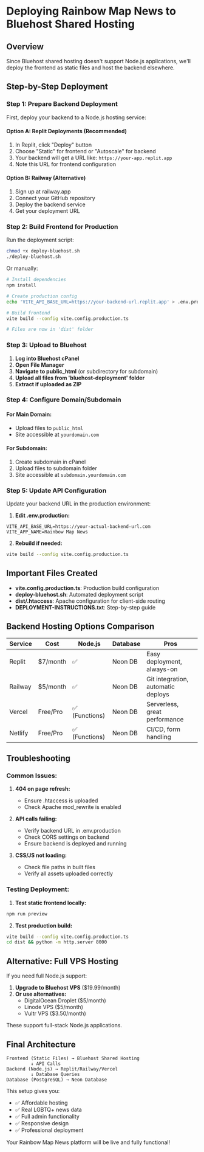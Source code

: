 # Deploying Rainbow Map News to Bluehost Shared Hosting

## Overview

Since Bluehost shared hosting doesn't support Node.js applications, we'll deploy the frontend as static files and host the backend elsewhere.

## Step-by-Step Deployment

### Step 1: Prepare Backend Deployment

First, deploy your backend to a Node.js hosting service:

#### Option A: Replit Deployments (Recommended)
1. In Replit, click "Deploy" button
2. Choose "Static" for frontend or "Autoscale" for backend
3. Your backend will get a URL like: `https://your-app.replit.app`
4. Note this URL for frontend configuration

#### Option B: Railway (Alternative)
1. Sign up at railway.app
2. Connect your GitHub repository
3. Deploy the backend service
4. Get your deployment URL

### Step 2: Build Frontend for Production

Run the deployment script:
```bash
chmod +x deploy-bluehost.sh
./deploy-bluehost.sh
```

Or manually:
```bash
# Install dependencies
npm install

# Create production config
echo 'VITE_API_BASE_URL=https://your-backend-url.replit.app' > .env.production

# Build frontend
vite build --config vite.config.production.ts

# Files are now in 'dist' folder
```

### Step 3: Upload to Bluehost

1. **Log into Bluehost cPanel**
2. **Open File Manager**
3. **Navigate to public_html** (or subdirectory for subdomain)
4. **Upload all files from 'bluehost-deployment' folder**
5. **Extract if uploaded as ZIP**

### Step 4: Configure Domain/Subdomain

#### For Main Domain:
- Upload files to `public_html`
- Site accessible at `yourdomain.com`

#### For Subdomain:
1. Create subdomain in cPanel
2. Upload files to subdomain folder
3. Site accessible at `subdomain.yourdomain.com`

### Step 5: Update API Configuration

Update your backend URL in the production environment:

1. **Edit .env.production:**
```
VITE_API_BASE_URL=https://your-actual-backend-url.com
VITE_APP_NAME=Rainbow Map News
```

2. **Rebuild if needed:**
```bash
vite build --config vite.config.production.ts
```

## Important Files Created

- **vite.config.production.ts**: Production build configuration
- **deploy-bluehost.sh**: Automated deployment script
- **dist/.htaccess**: Apache configuration for client-side routing
- **DEPLOYMENT-INSTRUCTIONS.txt**: Step-by-step guide

## Backend Hosting Options Comparison

| Service | Cost | Node.js | Database | Pros |
|---------|------|---------|----------|------|
| Replit | $7/month | ✅ | Neon DB | Easy deployment, always-on |
| Railway | $5/month | ✅ | Neon DB | Git integration, automatic deploys |
| Vercel | Free/Pro | ✅ (Functions) | Neon DB | Serverless, great performance |
| Netlify | Free/Pro | ✅ (Functions) | Neon DB | CI/CD, form handling |

## Troubleshooting

### Common Issues:

1. **404 on page refresh:**
   - Ensure .htaccess is uploaded
   - Check Apache mod_rewrite is enabled

2. **API calls failing:**
   - Verify backend URL in .env.production
   - Check CORS settings on backend
   - Ensure backend is deployed and running

3. **CSS/JS not loading:**
   - Check file paths in built files
   - Verify all assets uploaded correctly

### Testing Deployment:

1. **Test static frontend locally:**
```bash
npm run preview
```

2. **Test production build:**
```bash
vite build --config vite.config.production.ts
cd dist && python -m http.server 8000
```

## Alternative: Full VPS Hosting

If you need full Node.js support:

1. **Upgrade to Bluehost VPS** ($19.99/month)
2. **Or use alternatives:**
   - DigitalOcean Droplet ($5/month)
   - Linode VPS ($5/month)
   - Vultr VPS ($3.50/month)

These support full-stack Node.js applications.

## Final Architecture

```
Frontend (Static Files) → Bluehost Shared Hosting
         ↓ API Calls
Backend (Node.js) → Replit/Railway/Vercel
         ↓ Database Queries  
Database (PostgreSQL) → Neon Database
```

This setup gives you:
- ✅ Affordable hosting
- ✅ Real LGBTQ+ news data
- ✅ Full admin functionality
- ✅ Responsive design
- ✅ Professional deployment

Your Rainbow Map News platform will be live and fully functional!